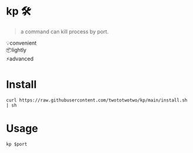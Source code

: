# kp 🛠️
> a command can kill process by port.

💡convenient  
📦lightly  
⚡️advanced

# Install
```
curl https://raw.githubusercontent.com/twototwotwo/kp/main/install.sh | sh
```

# Usage
```
kp $port
```
